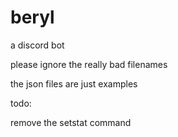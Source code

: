# beryl
a discord bot

please ignore the really bad filenames

the json files are just examples

todo:

remove the setstat command
